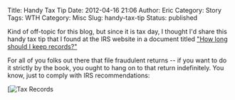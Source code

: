 Title: Handy Tax Tip
Date: 2012-04-16 21:06
Author: Eric
Category: Story
Tags: WTH
Category: Misc
Slug: handy-tax-tip
Status: published

Kind of off-topic for this blog, but since it is tax day, I thought I'd
share this handy tax tip that I found at the IRS website in a document
titled ["How long should I keep
records?"](http://www.irs.gov/businesses/small/article/0,,id=98513,00.html)

For all of you folks out there that file fraudulent returns -- if you
want to do it strictly by the book, you ought to hang on to that return
indefinitely. You know, just to comply with IRS recommendations:

[![Tax Records]({filename}/images/tax-records.png)
